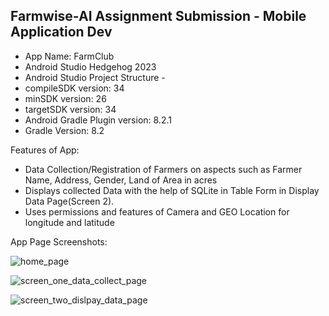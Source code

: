 ## Farmwise-AI Assignment Submission - Mobile Application Dev ##



- App Name: FarmClub
- Android Studio Hedgehog 2023
- Android Studio Project Structure -
- compileSDK version: 34
- minSDK version: 26
- targetSDK version: 34
- Android Gradle Plugin version: 8.2.1
- Gradle Version: 8.2




Features of App:
- Data Collection/Registration of Farmers on aspects such as Farmer Name, Address, Gender, Land of Area in acres
- Displays collected Data with the help of SQLite in Table Form in Display Data Page(Screen 2).
- Uses permissions and features of Camera and GEO Location for longitude and latitude

App Page Screenshots:

![home_page](https://github.com/ankitdeb11/Farmwise-AI-Assignment/assets/95062786/2195e47e-c5d3-4c06-95ee-339be458b9b9)    

![screen_one_data_collect_page](https://github.com/ankitdeb11/Farmwise-AI-Assignment/assets/95062786/20fec656-434b-4530-9a60-d552a9033eb9)

![screen_two_dislpay_data_page](https://github.com/ankitdeb11/Farmwise-AI-Assignment/assets/95062786/958c51fc-c87b-4da5-b1aa-5348caab391a)
